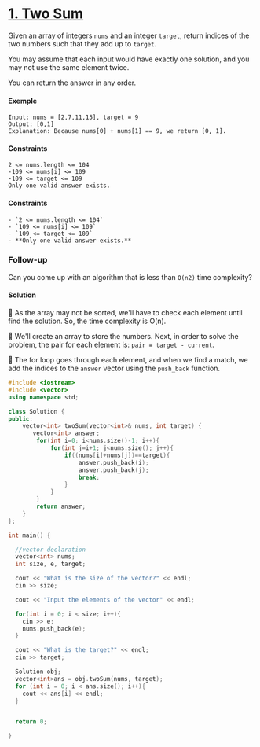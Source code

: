 # [1. Two Sum](https://leetcode.com/problems/two-sum/)

Given an array of integers `nums` and an integer `target`, return indices of the two numbers such that they add up to `target`.

You may assume that each input would have exactly one solution, and you may not use the same element twice.

You can return the answer in any order.

#### Exemple

```
Input: nums = [2,7,11,15], target = 9
Output: [0,1]
Explanation: Because nums[0] + nums[1] == 9, we return [0, 1].
```

#### Constraints

```
2 <= nums.length <= 104
-109 <= nums[i] <= 109
-109 <= target <= 109
Only one valid answer exists.
```

#### Constraints

```
- `2 <= nums.length <= 104`
- `109 <= nums[i] <= 109`
- `109 <= target <= 109`
- **Only one valid answer exists.**
```

### Follow-up

Can you come up with an algorithm that is less than `O(n2)` time complexity?

#### Solution

📌 As the array may not be sorted, we'll have to check each element until find the solution. So, the time complexity is O(n).

📌 We'll create an array to store the numbers. Next, in order to solve the problem, the pair for each element is: `pair = target - current`.

📌 The for loop goes through each element, and when we find a match, we add the indices to the `answer` vector using the `push_back` function.

```cpp
#include <iostream>
#include <vector>
using namespace std;

class Solution {
public:
    vector<int> twoSum(vector<int>& nums, int target) {
       vector<int> answer;
        for(int i=0; i<nums.size()-1; i++){
            for(int j=i+1; j<nums.size(); j++){
                if((nums[i]+nums[j])==target){
                    answer.push_back(i);
                    answer.push_back(j);
                    break;
                }
            }
        }
        return answer;
    }
};

int main() {

  //vector declaration
  vector<int> nums;
  int size, e, target;

  cout << "What is the size of the vector?" << endl;
  cin >> size;

  cout << "Input the elements of the vector" << endl;

  for(int i = 0; i < size; i++){
    cin >> e;
    nums.push_back(e);
  }

  cout << "What is the target?" << endl;
  cin >> target;

  Solution obj;
  vector<int>ans = obj.twoSum(nums, target);
  for (int i = 0; i < ans.size(); i++){
    cout << ans[i] << endl;
  }


  return 0;

}

```
